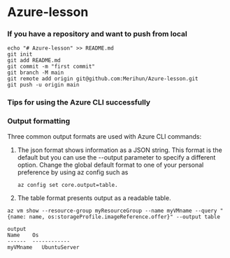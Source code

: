 # Azure-lesson

### If you have a repository and want to push from local
```
echo "# Azure-lesson" >> README.md
git init
git add README.md
git commit -m "first commit"
git branch -M main
git remote add origin git@github.com:Merihun/Azure-lesson.git
git push -u origin main
```
### Tips for using the Azure CLI successfully

### Output formatting

Three common output formats are used with Azure CLI commands:

1. The json format shows information as a JSON string.
    This format is the default but you can use the --output parameter to specify a different option.
    Change the global default format to one of your personal preference by using az config such as 
    ```
    az config set core.output=table.
    ```
2. The table format presents output as a readable table. 
```
az vm show --resource-group myResourceGroup --name myVMname --query "{name: name, os:storageProfile.imageReference.offer}" --output table

output
Name    Os
------  ------------
myVMname   UbuntuServer

```

